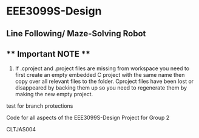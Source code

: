 # EEE3099S-Design
## Line Following/ Maze-Solving Robot
## ** Important NOTE **
1) If .cproject and .project files are missing from workspace you need to first create an empty embedded C project with the same name then copy over all relevant files to the folder. Cproject files have been lost or disappeared by backing them up so you need to regenerate them by making the new empty project.

test for branch protections

Code for all aspects of the EEE3099S-Design Project for Group 2

CLTJAS004
